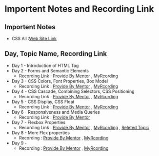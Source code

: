 # Importent Notes and Recording Link 

## Importent Notes
- CSS All :[Web Site Link](https://developer.mozilla.org/en-US/docs/Web/CSS)

## Day, Topic Name, Recording Link
- Day 1 - Introduction of HTML Tag 
- Day 2 - Forms and Semantic Elements
    - Recording Link : [Provide By Mentor](https://www.youtube.com/watch?v=pLkbk4t7iVs) , [MyRcording](https://www.awesomescreenshot.com/video/24103511?key=2bbf757ed2b0f67111935755e7a9b603)
- Day 3 - CSS Colors, Font Properties, Box Model 
    - Recording Link : [Provide By Mentor](https://www.youtube.com/watch?v=Q7ADbsAnwXM) , [MyRcording](https://www.awesomescreenshot.com/video/24139536?key=5b42efc595c85460eab83dabb3db5900)
- Day 4 - CSS Cascade, Combining Selectors, CSS Positioning  
    - Recording Link : [Provide By Mentor](https://www.youtube.com/watch?v=hgqbzJMNGcU) , [MyRcording](https://www.awesomescreenshot.com/video/24175547?key=df3860720f802d0e889c81d3f8b76522)
- Day 5 - CSS Display, CSS Float
    - Recording Link : [Provide By Mentor](https://www.youtube.com/watch?v=3u-qmYh8jJc) , [MyRcording](https://www.awesomescreenshot.com/video/24239952?key=811411c8408b20841e2c4b712d533ac5)
- Day 6 - Responsiveness and Media Queries
    - Recording Link : [Provide By Mentor](https://youtube.com/live/q_ydElZpwGQ?feature=share)
- Day 7 - Flexbox Properties
    - Recording Link : [Provide By Mentor](https://youtube.com/live/2dqlkaex9-M?feature=share) , [MyRcording](https://www.awesomescreenshot.com/video/24311825?key=7b89aff2f1345a6ac3fc6b716ab081d7) , [Releted Topic](https://www.youtube.com/watch?v=-65YXXhJvOE&list=PL0b6OzIxLPbw5xyi8Q6cdR05Gz-0x-vaf&ab_channel=YahooBaba)
- Day 8 - More Flex properties
    - Recording : [Provide By Mentor](https://youtube.com/live/TmsrlLE6WnY?feature=share) , [MyRcording](https://www.awesomescreenshot.com/video/24348587?key=e2f2f574a375f8d3485a4f45fdeaee59)
- Day 9 -  
    - Recording : [Provide By Mentor]() , [MyRcording]()